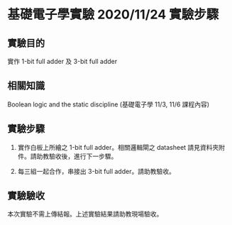 # 基礎電子學實驗 2020/11/24  實驗步驟

## 實驗目的

實作 1-bit full adder 及 3-bit full adder

## 相關知識

Boolean logic and the static discipline (基礎電子學 11/3, 11/6 課程內容)

## 實驗步驟

1. 實作白板上所繪之 1-bit full adder。相關邏輯閘之 datasheet 請見資料夾附件。請助教驗收後，進行下一步驟。

2. 每三組一起合作，串接出 3-bit full adder。請助教驗收。


## 實驗驗收

本次實驗不需上傳結報。上述實驗結果請助教現場驗收。